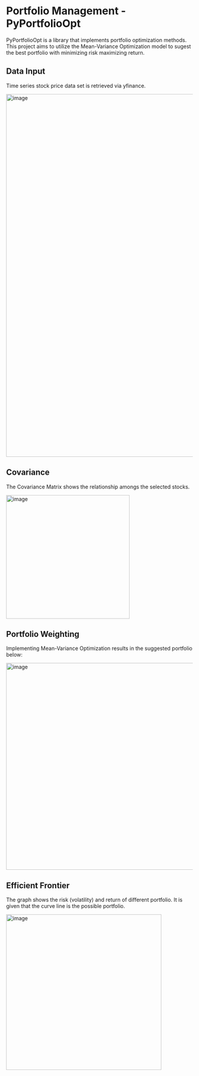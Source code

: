 # Portfolio Management - PyPortfolioOpt

PyPortfolioOpt is a library that implements portfolio optimization methods.
This project aims to utilize the Mean-Variance Optimization model to sugest the best portfolio with minimizing risk maximizing return.

## Data Input

Time series stock price data set is retrieved via yfinance.

<img width="977" alt="image" src="https://user-images.githubusercontent.com/19508133/166651508-f42f1947-9b9b-4cea-a9e7-7a3a49a25d17.png">

## Covariance

The Covariance Matrix shows the relationship amongs the selected stocks.

<img width="333" alt="image" src="https://user-images.githubusercontent.com/19508133/166651597-da3993fb-034e-4b8b-a1a8-bb80ebfa86a7.png">

## Portfolio Weighting

Implementing Mean-Variance Optimization results in the suggested portfolio below:

<img width="557" alt="image" src="https://user-images.githubusercontent.com/19508133/166651711-0f8cdd3d-b564-46bc-97f5-a7ea801ac937.png">

## Efficient Frontier

The graph shows the risk (volatility) and return of different portfolio. It is given that the curve line is the possible portfolio.

<img width="419" alt="image" src="https://user-images.githubusercontent.com/19508133/166651764-e17553d7-a12e-4e94-b56f-e9823b06db5c.png">

